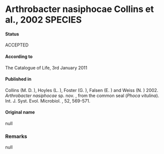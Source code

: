 Arthrobacter nasiphocae Collins et al., 2002 SPECIES
=======

#### Status
ACCEPTED

#### According to
The Catalogue of Life, 3rd January 2011

#### Published in
Collins (M. D. ), Hoyles (L. ), Foster (G. ), Falsen (E. ) and Weiss (N. ) 2002. <i>Arthrobacter nasiphocae</i> sp. nov. , from the common seal (<i>Phoca vitulina</i>). Int. J. Syst. Evol. Microbiol. , 52, 569-571.

#### Original name
null

### Remarks
null